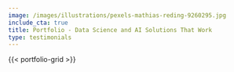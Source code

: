 ```yaml
---
image: /images/illustrations/pexels-mathias-reding-9260295.jpg
include_cta: true
title: Portfolio - Data Science and AI Solutions That Work
type: testimonials
---
```


{{< portfolio-grid >}}